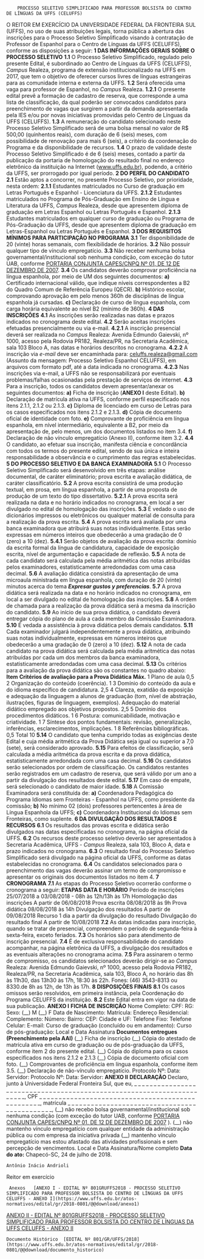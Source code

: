        PROCESSO SELETIVO SIMPLIFICADO PARA PROFESSOR BOLSISTA DO CENTRO DE LÍNGUAS DA UFFS (CELUFFS)  

 O REITOR EM EXERCÍCIO DA UNIVERSIDADE FEDERAL DA FRONTEIRA SUL (UFFS), no uso de suas atribuições legais, torna pública a abertura das inscrições para o Processo Seletivo Simplificado visando à contratação de Professor de Espanhol para o Centro de Línguas da UFFS (CELUFFS), conforme as disposições a seguir:  **1 DAS INFORMAÇÕES GERAIS SOBRE O PROCESSO SELETIVO**  **1.1** O Processo Seletivo Simplificado, regulado pelo presente Edital, é subordinado ao Centro de Línguas da UFFS (CELUFFS), *Campus* Realeza, programa de extensão institucionalizado na UFFS em 2017, que tem o objetivo de oferecer cursos livres de línguas estrangeiras para as comunidade interna e externa da UFFS. **1.2** Será oferecida uma vaga para professor de Espanhol, no *Campus* Realeza. **1.2.1** O presente edital prevê a formação de cadastro de reserva, que corresponde a uma lista de classificação, da qual poderão ser convocados candidatos para preenchimento de vagas que surgirem a partir da demanda apresentada pela IES e/ou por novas iniciativas promovidas pelo Centro de Línguas da UFFS (CELUFFS). **1.3** A remuneração do candidato selecionado neste Processo Seletivo Simplificado será de uma bolsa mensal no valor de R$ 500,00 (quinhentos reais), com duração de 6 (seis) meses, com possibilidade de renovação para mais 6 (seis), a critério da coordenação do Programa e da disponibilidade de recursos. **1.4** O prazo de validade deste Processo Seletivo Simplificado é de 6 (seis) meses, contado a partir da publicação da portaria de homologação do resultado final no endereço eletrônico da instituição na Internet ([www.](http://www.uffs.edu.br/)[uffs.edu.br](http://www.uffs.edu.br/)), podendo, a critério da UFFS, ser prorrogado por igual período.  **2 DO PERFIL DO CANDIDATO**  **2.1** Estão aptos a concorrer, no presente Processo Seletivo, por prioridade, nesta ordem: **2.1.1** Estudantes matriculados no Curso de graduação em Letras Português e Espanhol - Licenciatura da UFFS. **2.1.2** Estudantes matriculados no Programa de Pós-Graduação em Ensino de Língua e Literatura da UFFS, *Campus* Realeza, desde que apresentem diploma de graduação em Letras Espanhol ou Letras Português e Espanhol. **2.1.3** Estudantes matriculados em qualquer curso de graduação ou Programa de Pós-Graduação da UFFS, desde que apresentem diploma de graduação em Letras-Espanhol ou Letras Português e Espanhol.  **3 DOS REQUISITOS MÍNIMOS PARA PARTICIPAÇÃO NO PROGRAMA**  **3.1** Ter disponibilidade de 20 (vinte) horas semanais, com flexibilidade de horários. **3.2** Não possuir qualquer tipo de vínculo empregatício. **3.3** Não receber nenhuma bolsa governamental/institucional sob nenhuma condição, com exceção do tutor UAB, conforme [PORTARIA CONJUNTA CAPES/CNPQ Nº 01, DE 12 DE DEZEMBRO DE 2007](http://www.cnpq.br/web/guest/view/-/journal_content/56_INSTANCE_0oED/10157/24106). **3.4** Os candidatos deverão comprovar proficiência na língua espanhola, por meio de UM dos seguintes documentos: **a)** Certificado internacional válido, que indique níveis correspondentes a B2 do Quadro Comum de Referência Europeu (QECR). **b)** Histórico escolar, comprovando aprovação em pelo menos 360h de disciplinas de língua espanhola já cursadas. **c)** Declaração de curso de língua espanhola, com carga horária equivalente ao nível B2 (mínimo de 360h).  **4 DAS INSCRIÇÕES**  **4.1** As inscrições serão realizadas nas datas e prazos indicados no cronograma deste edital. **4.2** Serão aceitas inscrições efetuadas presencialmente ou via e-mail. **4.2.1** A inscrição presencial deverá ser realizada no *Campus* Realeza: Avenida Edmundo Gaievski, nº 1000, acesso pela Rodovia PR182, Realeza/PR, na Secretaria Acadêmica, sala 103 Bloco A, nas datas e horários descritos no cronograma. **4.2.2** A inscrição via *e-mail* deve ser encaminhada para: celuffs.realeza@gmail.com (Assunto da mensagem: Processo Seletivo Espanhol CELUFFS), em arquivos com formato pdf, até a data indicada no cronograma. **4.2.3** Nas inscrições via e-mail, a UFFS não se responsabilizará por eventuais problemas/falhas ocasionadas pela prestação de serviços de internet. **4.3** Para a inscrição, todos os candidatos devem apresentar/anexar os seguintes documentos: **a)** Ficha de inscrição (**ANEXO I** deste Edital). **b)** Declaração de matrícula ativa na UFFS, conforme perfil especificado nos itens 2.1.1, 2.1.2 ou 2.1.3. **c)** Diploma de licenciado em curso de Letras para os casos especificados nos itens 2.1.2 e 2.1.3. **d)** Cópia de documento oficial de identidade com foto. **e)** Comprovante de proficiência em língua espanhola, em nível intermediário, equivalente a B2, por meio da apresentação de, pelo menos, um dos documentos listados no item 3.4. **f)** Declaração de não vínculo empregatício (Anexo II), conforme item 3.2. **4.4** O candidato, ao efetuar sua inscrição, manifesta ciência e concordância com todos os termos do presente edital, sendo de sua única e inteira responsabilidade a observância e o cumprimento das regras estabelecidas.  **5 DO PROCESSO SELETIVO E DA BANCA EXAMINADORA**  **5.1** O Processo Seletivo Simplificado será desenvolvido em três etapas: análise documental, de caráter eliminatório; prova escrita e avaliação didática, de caráter classificatório. **5.2** A prova escrita consistirá de uma produção textual, em prosa, em língua espanhola, a partir de uma proposta de produção de um texto do tipo dissertativo. **5.2.1** A prova escrita será realizada na data e no horário indicados no cronograma, em local a ser divulgado no edital de homologação das inscrições. **5.3** É vedado o uso de dicionários impressos ou eletrônicos ou qualquer material de consulta para a realização da prova escrita. **5.4** A prova escrita será avaliada por uma banca examinadora que atribuirá suas notas individualmente. Estas serão expressas em números inteiros que obedecerão a uma gradação de 0 (zero) a 10 (dez). **5.4.1** Serão objetos de avaliação da prova escrita: domínio da escrita formal da língua de candidatura, capacidade de exposição escrita, nível de argumentação e capacidade de reflexão. **5.5** A nota de cada candidato será calculada pela média aritmética das notas atribuídas pelos examinadores, estatisticamente arredondadas com uma casa decimal. **5.6** A avaliação didática consistirá da apresentação de uma microaula ministrada em língua espanhola, com duração de 20 (vinte) minutos acerca do tema  ***Expresar gustos y preferencias***. **5.7** A prova didática será realizada na data e no horário indicados no cronograma, em local a ser divulgado no edital de homologação das inscrições. **5.8** A ordem de chamada para a realização da prova didática será a mesma da inscrição do candidato. **5.9** Ao início de sua prova didática, o candidato deverá entregar cópia do plano de aula a cada membro da Comissão Examinadora. **5.10** É vedada a assistência à prova didática pelos demais candidatos. **5.11** Cada examinador julgará independentemente a prova didática, atribuindo suas notas individualmente, expressas em números inteiros que obedecerão a uma gradação de 0 (zero) a 10 (dez). **5.12** A nota de cada candidato na prova didática será calculada pela média aritmética das notas atribuídas por cada um dos membros da banca examinadora, estatisticamente arredondadas com uma casa decimal. **5.13** Os critérios para a avaliação da prova didática são os constantes no quadro abaixo:     **Item**    **Critérios de avaliação para a Prova Didática**    **Máx.**      1   Plano de aula   0,5     2   Organização do conteúdo (coerência).   1     3   Domínio do conteúdo da aula e do idioma específico de candidatura.   2,5     4   Clareza, exatidão da exposição e adequação da linguagem a alunos de graduação (tom, nível de abstração, ilustrações, figuras de linguagem, exemplos). Adequação do material didático empregado aos objetivos propostos.   2,5     5   Domínio dos procedimentos didáticos.   1     6   Postura: comunicabilidade, motivação e criatividade.   1     7   Síntese dos pontos fundamentais: revisão, generalização, inferências, esclarecimentos, implicações.   1     8   Referências bibliográficas.   0,5         Total   10     **5.14** O candidato que tenha cumprido todas as exigências deste Edital e cuja média aritmética da Prova Didática seja igual ou superior a 7,0 (sete), será considerado aprovado. **5.15** Para efeitos de classificação, será calculada a média aritmética da prova escrita e da prova didática, estatisticamente arredondada com uma casa decimal. **5.16** Os candidatos serão selecionados por ordem de classificação. Os candidatos restantes serão registrados em um cadastro de reserva, que será válido por um ano a partir da divulgação dos resultados deste edital. **5.17** Em caso de empate, será selecionado o candidato de maior idade. **5.18** A Comissão Examinadora será constituída de: **a)** Coordenadora Pedagógica do Programa Idiomas sem Fronteiras - Espanhol na UFFS, como presidente da comissão; **b)** No mínimo 02 (dois) professores pertencentes à área de Língua Espanhola da UFFS; **c)** Coordenadora Institucional do Idiomas sem Fronteiras, como suplente.  **6 DA DIVULGAÇÃO DOS RESULTADOS E RECURSOS**  **6.1** Os resultados das provas escrita e didática serão divulgados nas datas especificadas no cronograma, na página oficial da UFFS. **6.2** Os recursos deste processo seletivo deverão ser apresentados à Secretaria Acadêmica, UFFS - *Campus* Realeza, sala 103, Bloco A, data e prazo indicados no cronograma. **6.3** O resultado final do Processo Seletivo Simplificado será divulgado na página oficial da UFFS, conforme as datas estabelecidas no cronograma. **6.4** Os candidatos selecionados para o preenchimento das vagas deverão assinar um termo de compromisso e apresentar os originais dos documentos listados no item 4.  **7 CRONOGRAMA**  **7.1** As etapas do Processo Seletivo ocorrerão conforme o cronograma a seguir:     **ETAPAS**    **DATA E HORÁRIO**      Período de inscrições   25/07/2018 a 03/08/2018 - 08h às 12h/13h às 17h     Homologação das inscrições   A partir de 06/08/2018     Prova escrita   08/08/2018 às 9h     Prova didática   08/08/2018 às 14h     Divulgação dos resultados   A partir de 09/08/2018     Recurso   1 dia a partir da divulgação do resultado     Divulgação do resultado final   A partir de 10/08/2018     **7.2** As datas indicadas para inscrição, quando se tratar de presencial, compreendem o período de segunda-feira à sexta-feira, exceto feriados. **7.3** Os horários são para atendimento de inscrição presencial. **7.4** É de exclusiva responsabilidade do candidato acompanhar, na página eletrônica da UFFS, a divulgação dos resultados e as eventuais alterações no cronograma acima. **7.5** Para assinarem o termo de compromisso, os candidatos selecionados deverão dirigir-se ao *Campus* Realeza: Avenida Edmundo Gaievski, nº 1000, acesso pela Rodovia PR182, Realeza/PR, na Secretaria Acadêmica, sala 103, Bloco A, no horário das 8h às 11h30, das 13h30 às 17h, 18:30 às 22h. Fones: (46) 3543-8313 ou 8330.de 8h as 12h, de 13h às 17h.  **8 DISPOSIÇÕES FINAIS**  **8.1** Os casos omissos serão resolvidos, em primeira instância, pela Coordenação do Programa CELUFFS da instituição. **8.2** Este Edital entra em vigor na data de sua publicação.   **ANEXO I**   **FICHA DE INSCRIÇÃO**       Nome Completo:     CPF:   RG:   Sexo: (\_\_) M (\_\_) F     Data de Nascimento:   Matrícula:     Endereço Residencial:     Complemento:     Número:   Bairro:   CEP:     Cidade e UF:     Telefone Fixo:   Telefone Celular:     E-mail:     Curso de graduação (concluído ou em andamento):     Curso de pós-graduação:               Local e Data   Assinatura **Documentos entregues**  **(Preenchimento pela AAI)**  (\_\_) Ficha de inscrição (\_\_) Cópia do atestado de matrícula ativa em curso de graduação ou de pós-graduação da UFFS, conforme item 2 do presente edital. (\_\_) Cópia do diploma para os casos especificados nos itens 2.1.2 e 2.1.3 (\_\_) Cópia de documento oficial com foto. (\_\_) Comprovantes de proficiência em língua espanhola, conforme item 3.5. (\_\_) Declaração de não-vínculo empregatício.     Protocolo Nº:   Data:   Servidor:           Protocolo Nº:   Data:   Servidor:      **ANEXO II**   **DECLARAÇÃO**   Declaro, junto à Universidade Federal Fronteira Sul, que eu, \_ \_ \_ \_ \_ \_ \_ \_ \_ \_ \_ \_ \_ \_ \_ \_ \_ \_ \_  \_ \_ \_ \_ \_ \_ \_ \_ \_ \_ \_ \_ \_ \_ \_ \_ \_ \_ \_ \_ \_ \_ \_ \_ \_ \_ \_ \_ \_ \_ \_ \_ \_ \_ \_ \_ \_ \_ \_ \_ \_ \_ \_ \_ \_ \_ \_ \_ \_ \_ \_, CPF \_ \_ \_ \_ \_ \_ \_ \_ \_ \_ \_ \_ \_ \_ \_ \_ \_ \_ \_ \_ \_ \_ \_ \_ \_ \_ \_ \_ \_ \_ \_ \_ \_ \_ \_ \_ \_ \_ \_ \_ \_ \_ \_ \_ \_ \_ \_ \_ \_, matrícula \_ \_ \_ \_ \_ \_ \_ \_ \_ \_ \_ \_ \_ \_ \_ \_ \_ \_ \_ \_ \_ \_ \_ \_ \_ \_ \_ \_ \_ \_ \_ \_ \_ \_ \_ \_ \_ \_ \_ \_ \_ \_ \_ \_ \_, (\_\_) não recebo bolsa governamental/institucional sob nenhuma condição (com exceção do tutor UAB, conforme [PORTARIA CONJUNTA CAPES/CNPQ Nº 01, DE 12 DE DEZEMBRO DE 2007](http://www.cnpq.br/web/guest/view/-/journal_content/56_INSTANCE_0oED/10157/24106)  ). (\_\_) não mantenho vínculo empregatício com qualquer entidade da administração pública ou com empresa da iniciativa privada (\_\_) mantenho vínculo empregatício mas estou afastado das atividades profissionais e sem percepção de vencimentos.   Local e Data   Assinatura/Nome completo      **Data do ato:** Chapecó-SC, 24 de julho de 2018.   
 

    Antônio Inácio Andrioli   
 Reitor em exercício 

     Anexos   [ANEXO I - EDITAL Nº 801GRUFFS2018 - PROCESSO SELETIVO SIMPLIFICADO PARA PROFESSOR BOLSISTA DO CENTRO DE LÍNGUAS DA UFFS CELUFFS - ANEXO I](https://www.uffs.edu.br/atos-normativos/edital/gr/2018-0801/@@download/anexo1)  

   [ANEXO II - EDITAL Nº 801GRUFFS2018 - PROCESSO SELETIVO SIMPLIFICADO PARA PROFESSOR BOLSISTA DO CENTRO DE LÍNGUAS DA UFFS CELUFFS - ANEXO II](https://www.uffs.edu.br/atos-normativos/edital/gr/2018-0801/@@download/anexo2)  

    Documento Histórico  [EDITAL Nº 801/GR/UFFS/2018](https://www.uffs.edu.br/atos-normativos/edital/gr/2018-0801/@@download/documento_historico)     
      